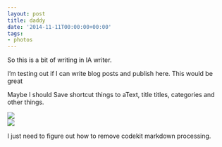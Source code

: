 ```yaml
---
layout: post
title: daddy
date: '2014-11-11T00:00:00+00:00'
tags:
- photos
---
```


So this is a bit of writing in IA writer.

I’m testing out if I can write blog posts and publish here. This would be great


Maybe I should Save shortcut things to aText, title titles, categories and other things.



<div class="grid wide">
  <div class="col-1-2">
    <img src="{{ site.baseurl }}/downloads/sheffield-mencap.jpg"/>
  </div>
  <div class="col-1-2">
    <img src="{{ site.baseurl }}/downloads/tumblr_files/tumblr_myo8bq7v2o1rr6vpvo6_1280.jpg"/>
  </div>
</div>


I just need to figure out how to remove codekit markdown processing.
